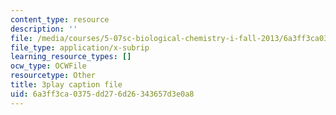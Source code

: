 ```yaml
---
content_type: resource
description: ''
file: /media/courses/5-07sc-biological-chemistry-i-fall-2013/6a3ff3ca0375dd276d26343657d3e0a8_61ZVXmh6ae0.srt
file_type: application/x-subrip
learning_resource_types: []
ocw_type: OCWFile
resourcetype: Other
title: 3play caption file
uid: 6a3ff3ca-0375-dd27-6d26-343657d3e0a8
---
```

